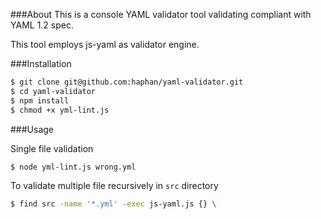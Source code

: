 ###About
This is a console YAML validator tool validating compliant with YAML 1.2 spec.

This tool employs js-yaml as validator engine. 

###Installation

```bash
$ git clone git@github.com:haphan/yaml-validator.git
$ cd yaml-validator
$ npm install
$ chmod +x yml-lint.js
```

###Usage

Single file validation

```bash
$ node yml-lint.js wrong.yml
```

To validate multiple file recursively in `src` directory

```bash
$ find src -name '*.yml' -exec js-yaml.js {} \
```



